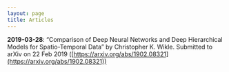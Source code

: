 ```yaml
---
layout: page
title: Articles
---
```

**2019-03-28**: “Comparison of Deep Neural Networks and Deep Hierarchical Models for Spatio-Temporal Data” by Christopher K. Wikle. Submitted to arXiv on 22 Feb 2019 ([https://arxiv.org/abs/1902.08321](https://arxiv.org/abs/1902.08321))
